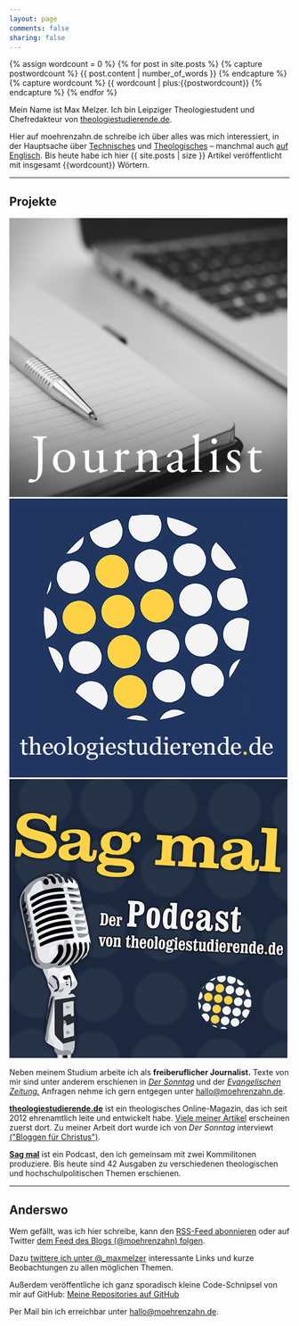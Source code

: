 ```yaml
---
layout: page
comments: false
sharing: false
---
```


{% assign wordcount = 0 %}
{% for post in site.posts %}
    {% capture postwordcount %}
        {{ post.content | number_of_words }}
    {% endcapture %}
    {% capture wordcount %}
        {{ wordcount | plus:{{postwordcount}}
    {% endcapture %}
{% endfor %}

<div class="profile-outer"><div class="profile-image"></div></div>

Mein Name ist Max Melzer. Ich bin Leipziger Theologiestudent und Chefredakteur von [theologiestudierende.de](http://www.theologiestudierende.de).

Hier auf moehrenzahn.de schreibe ich über alles was mich interessiert, in der Hauptsache über [Technisches](/categories/technologie/) und [Theologisches](/categories/theologie/) – manchmal auch [auf Englisch](/en/). Bis heute habe ich hier {{ site.posts | size }} Artikel veröffentlicht mit insgesamt {{wordcount}} Wörtern.


----

## Projekte

<div class="projects">
    <img src="/images/Projekte/journalist.jpg" /><a href="http://www.theologiestudierende.de" target="_blank"><img src="/images/Projekte/theologiestudierende.jpg" /></a><a href="http://www.theologiestudierende.de/category/sag-mal-der-podcast/" target="_blank"><img src="/images/Projekte/sagmal.jpg" /></a>
</div>

Neben meinem Studium arbeite ich als **freiberuflicher Journalist.** Texte von mir sind unter anderem erschienen in [*Der Sonntag*](https://www.sonntag-sachsen.de) und der [*Evangelischen Zeitung.*](http://www.evangelische-zeitung-niedersachsen.de) Anfragen nehme ich gern entgegen unter <hallo@moehrenzahn.de>.

[**theologiestudierende.de**](http://www.theologiestudierende.de/) ist ein theologisches Online-Magazin, das ich seit 2012 ehrenamtlich leite und entwickelt habe. [Viele meiner Artikel](http://www.theologiestudierende.de/author/portalleitung/) erscheinen zuerst dort. Zu meiner Arbeit dort wurde ich von *Der Sonntag* interviewt [("Bloggen für Christus")](https://www.sonntag-sachsen.de/2015/02/bloggen-fuer-christus).

[**Sag mal**](http://www.theologiestudierende.de/category/sag-mal-der-podcast/) ist ein Podcast, den ich gemeinsam mit zwei Kommilitonen produziere. Bis heute sind 42 Ausgaben zu verschiedenen theologischen und hochschulpolitischen Themen erschienen.

----

## Anderswo

Wem gefällt, was ich hier schreibe, kann den [RSS-Feed abonnieren](/feed.xml) oder auf Twitter [dem Feed des Blogs (@moehrenzahn) folgen](https://twitter.com/moehrenzahn).

Dazu [twittere ich unter @_maxmelzer](http://www.twitter.com/_maxmelzer) interessante Links und kurze Beobachtungen zu allen möglichen Themen.

Außerdem veröffentliche ich ganz sporadisch kleine Code-Schnipsel von mir auf GitHub: [Meine Repositories auf GitHub](https://github.com/moehrenzahn)

Per Mail bin ich erreichbar unter <hallo@moehrenzahn.de>.